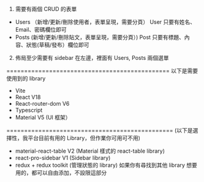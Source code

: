 1. 需要有兩個 CRUD 的表單
- Users （新增/更新/刪除使用者，表單呈現，需要分頁）
User 只要有姓名、Email、密碼欄位即可
- Posts (新增/更新/刪除貼文，表單呈現，需要分頁）)
Post 只要有標題、內容、狀態(草稿/發布）欄位即可

2. 佈局至少需要有 sidebar 在左邊，裡面有 Users, Posts 兩個選單

==============================================
以下是需要使用到的 library

- Vite
- React V18
- React-router-dom V6
- Typescript
- Material V5 (UI 框架）

===============================================
(以下是選擇性，我平台目前有用的  Library，但作業你可用可不用)
- material-react-table V2 (Material 樣式的 react-table library)
- react-pro-sidebar V1 (Sidebar library)
- redux + redux toolkit (管理狀態的 library)
如果你有尋找到其他 library 想要用的，都可以自由添加，不設限這部分